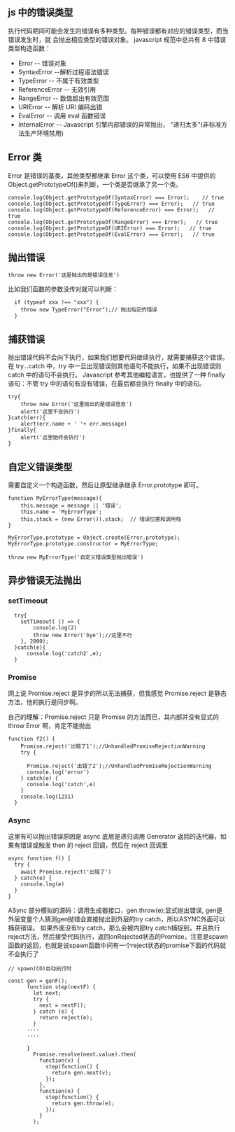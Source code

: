 ## js 中的错误类型

执行代码期间可能会发生的错误有多种类型。每种错误都有对应的错误类型，而当错误发生时，就 会抛出相应类型的错误对象。
javascript 规范中总共有 8 中错误类型构造函数：

- Error -- 错误对象
- SyntaxError --解析过程语法错误
- TypeError -- 不属于有效类型
- ReferenceError -- 无效引用
- RangeError -- 数值超出有效范围
- URIError -- 解析 URI 编码出错
- EvalError -- 调用 eval 函数错误
- InternalError -- Javascript 引擎内部错误的异常抛出， "递归太多"(非标准方法生产环境禁用)

## Error 类

Error 是错误的基类，其他类型都继承 Error 这个类，可以使用 ES6 中提供的 Object.getPrototypeOf()来判断，一个类是否继承了另一个类。

```tsx
console.log(Object.getPrototypeOf(SyntaxError) === Error);    // true
console.log(Object.getPrototypeOf(TypeError) === Error);   // true
console.log(Object.getPrototypeOf(ReferenceError) === Error);   // true
console.log(Object.getPrototypeOf(RangeError) === Error);   // true
console.log(Object.getPrototypeOf(URIError) === Error);   // true
console.log(Object.getPrototypeOf(EvalError) === Error);   // true
```

## 抛出错误

```tsx
throw new Error('这里抛出的是错误信息')
```

比如我们函数的参数没传对就可以判断：

```tsx
  if (typeof xxx !== "xxx") {
    throw new TypeError("Error");// 抛出指定的错误
  }
```

## 捕获错误

抛出错误代码不会向下执行，如果我们想要代码继续执行，就需要捕获这个错误。
在 try…catch 中，try 中一旦出现错误则其他语句不能执行，如果不出现错误则 catch 中的语句不会执行。
Javascript 参考其他编程语言，也提供了一种 finally 语句：不管 try 中的语句有没有错误，在最后都会执行 finally 中的语句。

```tsx
try{
    throw new Error('这里抛出的是错误信息')
    alert('这里不会执行')
}catch(err){
    alert(err.name + ' '+ err.message)
}finally{
    alert('这里始终会执行')
}
```

## 自定义错误类型

需要自定义一个构造函数，然后让原型继承继承 Error.prototype 即可。

```tsx
function MyErrorType(message){
    this.message = message || '错误';
    this.name = 'MyErrorType';
    this.stack = (new Error()).stack;  // 错误位置和调用栈
}

MyErrorType.prototype = Object.create(Error.prototype);
MyErrorType.prototype.constructor = MyErrorType;

throw new MyErrorType('自定义错误类型抛出错误')
```

## 异步错误无法抛出

### setTimeout

```tsx
  try{
    setTimeout( () => {
        console.log(2)
        throw new Error('bye');//这里不行
    }, 2000);
  }catch(e){
      console.log('catch2',e);
  }
```

### Promise

网上说 Promise.reject 是异步的所以无法捕获，但我感觉 Promise.reject 是静态方法，他的执行是同步啊。

自己的理解：Promise.reject 只是 Promise 的方法而已，其内部并没有显式的 throw Error 啊，肯定不能抛出

```tsx
function f2() {
    Promise.reject('出错了1');//UnhandledPromiseRejectionWarning
    try {

      Promise.reject('出错了2');//UnhandledPromiseRejectionWarning
      console.log('error')
    } catch(e) {
      console.log('catch',e)
    }
    console.log(1231)
  }
```

### Async

这里有可以抛出错误原因是 async 底层是递归调用 Generator 返回的迭代器，如果有错误或触发 then 的 reject 回调，然后在 reject 回调里

```tsx
async function f() {
  try {
    await Promise.reject('出错了')
  } catch(e) {
    console.log(e)
  }
}
```

ASync 部分模拟的源码：调用生成器接口，gen.throw(e);显式抛出错误,
gen是外层变量个人猜测gen抛错会直接抛出到外层的try catch，所以ASYNC外面可以捕获错误。
如果外面没有try catch，那么会被内部try catch捕捉到，并且执行reject方法，然后接受代码执行，返回onRejected状态的Promise，注意是spawn函数的返回，也就是说spawn函数中间有一个reject状态的promise下面的代码就不会执行了

```tsx
// spawn(CO)自动执行时

const gen = genF();
      function step(nextF) {
        let next;
        try {
          next = nextF();
        } catch (e) {
          return reject(e);
        }
      ····
      ····

      }
        Promise.resolve(next.value).then(
          function(v) {
            step(function() {
              return gen.next(v);
            });
          },
          function(e) {
            step(function() {
              return gen.throw(e);
            });
          }
        );
```
